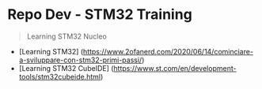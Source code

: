 # Repo Dev - STM32 Training 

> Learning STM32 Nucleo
- [Learning STM32] (https://www.2ofanerd.com/2020/06/14/cominciare-a-sviluppare-con-stm32-primi-passi/)
- [Learning STM32 CubeIDE] (https://www.st.com/en/development-tools/stm32cubeide.html)
